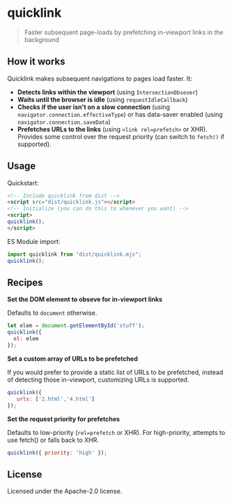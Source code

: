 # quicklink
> Faster subsequent page-loads by prefetching in-viewport links in the background

## How it works

Quicklink makes subsequent navigations to pages load faster. It:

* **Detects links within the viewport** (using `IntersectionObsever`)
* **Waits until the browser is idle** (using `requestIdleCallback`)
* **Checks if the user isn't on a slow connection** (using `navigator.connection.effectiveType`) or has data-saver enabled (using `navigator.connection.saveData`)
* **Prefetches URLs to the links** (using `<link rel=prefetch>` or XHR). Provides some control over the request priority (can switch to `fetch()` if supported).


## Usage

Quickstart:

```html
<!-- Include quicklink from dist -->
<script src="dist/quicklink.js"></script>
<!-- Initialize (you can do this to whenever you want) -->
<script>
quicklink();
</script>
```

ES Module import:

```js
import quicklink from "dist/quicklink.mjs";
quicklink();
```

## Recipes

**Set the DOM element to obseve for in-viewport links**

Defaults to `document` otherwise.

```js
let elem = document.getElementById('stuff');
quicklink({
  el: elem
});
```

**Set a custom array of URLs to be prefetched**

If you would prefer to provide a static list of URLs to be prefetched, instead of detecting those in-viewport, customizing URLs is supported.

```js
quicklink({
   urls: ['2.html','4.html']
});
```

**Set the request priority for prefetches**

Defaults to low-priority (`rel=prefetch` or XHR). For high-priority,
attempts to use fetch() or falls back to XHR.

```js
quicklink({ priority: 'high' });
```

## License

Licensed under the Apache-2.0 license.

